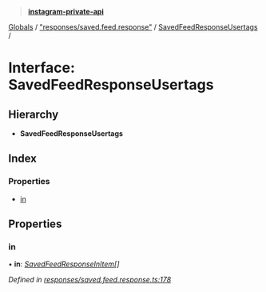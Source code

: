 > **[instagram-private-api](../README.md)**

[Globals](../README.md) / ["responses/saved.feed.response"](../modules/_responses_saved_feed_response_.md) / [SavedFeedResponseUsertags](_responses_saved_feed_response_.savedfeedresponseusertags.md) /

# Interface: SavedFeedResponseUsertags

## Hierarchy

* **SavedFeedResponseUsertags**

## Index

### Properties

* [in](_responses_saved_feed_response_.savedfeedresponseusertags.md#in)

## Properties

###  in

• **in**: *[SavedFeedResponseInItem](_responses_saved_feed_response_.savedfeedresponseinitem.md)[]*

*Defined in [responses/saved.feed.response.ts:178](https://github.com/dilame/instagram-private-api/blob/3e16058/src/responses/saved.feed.response.ts#L178)*